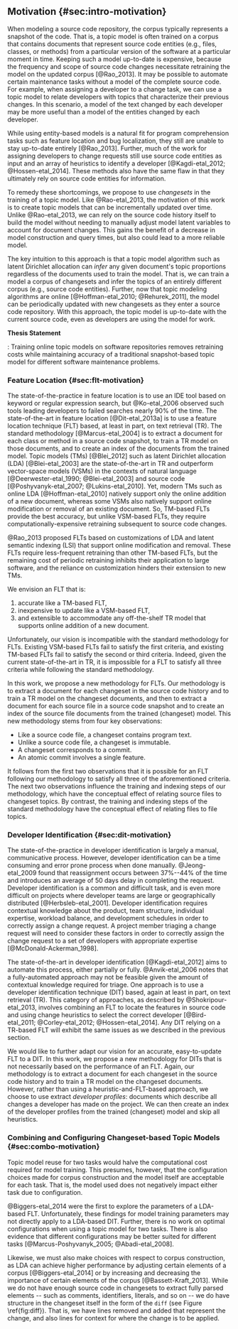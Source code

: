 ## Motivation {#sec:intro-motivation}

When modeling a source code repository, the corpus typically represents a
snapshot of the code.  That is, a topic model is often trained on a corpus that
contains documents that represent source code entities (e.g., files, classes,
or methods) from a particular version of the software at a particular moment in
time.  Keeping such a model up-to-date is expensive, because the frequency and
scope of source code changes necessitate retraining the model on the updated
corpus [@Rao_2013].  It may be possible to automate certain maintenance tasks
without a model of the complete source code.  For example, when assigning a
developer to a change task, we can use a topic model to relate developers with
topics that characterize their previous changes.  In this scenario, a model of
the text changed by each developer may be more useful than a model of the
entities changed by each developer.

While using entity-based models is a natural fit for program comprehension
tasks such as feature location and bug localization, they still are unable to
stay up-to-date entirely [@Rao_2013].  Further, much of the work for assigning
developers to change requests still use source code entities as input and an
array of heuristics to identify a developer [@Kagdi-etal_2012;
@Hossen-etal_2014].  These methods also have the same flaw in that they
ultimately rely on source code entities for information.

To remedy these shortcomings, we propose to use *changesets* in the training of
a topic model.  Like @Rao-etal_2013, the motivation of this work is to create
topic models that can be incrementally updated over time.  Unlike
@Rao-etal_2013, we can rely on the source code history itself to build the
model without needing to manually adjust model latent variables to account for
document changes.  This gains the benefit of a decrease in model construction
and query times, but also could lead to a more reliable model.

The key intuition to this approach is that a topic model algorithm such as
latent Dirichlet allocation can *infer* any given document's topic proportions
regardless of the documents used to train the model.  That is, we can train a
model a corpus of changesets and infer the topics of an entirely different
corpus (e.g., source code entities).  Further, now that topic modeling
algorithms are online [@Hoffman-etal_2010; @Rehurek_2011], the model can be
periodically updated with new changesets as they enter a source code
repository.  With this approach, the topic model is up-to-date with the current
source code, even as developers are using the model for work.

**Thesis Statement**

:   Training online topic models on software repositories removes retraining
costs while maintaining accuracy of a traditional snapshot-based topic model
for different software maintenance problems.

### Feature Location {#sec:flt-motivation}

The state-of-the-practice in feature location is to use an IDE tool based on
keyword or regular expression search, but @Ko-etal_2006 observed such tools
leading developers to failed searches nearly 90% of the time.  The
state-of-the-art in feature location [@Dit-etal_2013a] is to use a feature
location technique (FLT) based, at least in part, on text retrieval (TR).  The
standard methodology [@Marcus-etal_2004] is to extract a document for each
class or method in a source code snapshot, to train a TR model on those
documents, and to create an index of the documents from the trained model.
Topic models (TMs) [@Blei_2012] such as latent Dirichlet allocation (LDA)
[@Blei-etal_2003] are the state-of-the-art in TR and outperform vector-space
models (VSMs) in the contexts of natural language [@Deerwester-etal_1990;
@Blei-etal_2003] and source code [@Poshyvanyk-etal_2007; @Lukins-etal_2010].
Yet, modern TMs such as online LDA [@Hoffman-etal_2010] natively support only
the online addition of a new document, whereas some VSMs also natively support
online modification or removal of an existing document.  So, TM-based FLTs
provide the best accuracy, but unlike VSM-based FLTs, they require
computationally-expensive retraining subsequent to source code changes.

@Rao_2013 proposed FLTs based on customizations of LDA and latent semantic
indexing (LSI) that support online modification and removal.  These FLTs
require less-frequent retraining than other TM-based FLTs, but the remaining
cost of periodic retraining inhibits their application to large software, and
the reliance on customization hinders their extension to new TMs.

We envision an FLT that is:

1) accurate like a TM-based FLT,
2) inexpensive to update like a VSM-based FLT,
3) and extensible to accommodate any off-the-shelf TR model that supports
   online addition of a new document.

Unfortunately, our vision is incompatible with the standard methodology for
FLTs.  Existing VSM-based FLTs fail to satisfy the first criteria, and existing
TM-based FLTs fail to satisfy the second or third criteria.  Indeed, given the
current state-of-the-art in TR, it is impossible for a FLT to satisfy all three
criteria while following the standard methodology.

In this work, we propose a new methodology for FLTs.  Our methodology is to
extract a document for each changeset in the source code history and to train a
TR model on the changeset documents, and then to extract a document for each
source file in a source code snapshot and to create an index of the
source file documents from the trained (changeset) model.  This new
methodology stems from four key observations:

- Like a source code file, a changeset contains program text.
- Unlike a source code file, a changeset is immutable.
- A changeset corresponds to a commit.
- An atomic commit involves a single feature.

It follows from the first two observations that it is possible for an FLT
following our methodology to satisfy all three of the aforementioned criteria.
The next two observations influence the training and indexing steps of our
methodology, which have the conceptual effect of relating source files to
changeset topics.  By contrast, the training and indexing steps of the standard
methodology have the conceptual effect of relating files to file topics.

### Developer Identification {#sec:dit-motivation}

The state-of-the-practice in developer identification is largely a manual,
communicative process.  However, developer identification can be a time
consuming and error prone process when done manually.  @Jeong-etal_2009 found
that reassignment occurs between 37%--44% of the time and introduces an average
of 50 days delay in completing the request.  Developer identification is a
common and difficult task, and is even more difficult on projects where
developer teams are large or geographically distributed [@Herbsleb-etal_2001].
Developer identification requires contextual knowledge about the product, team
structure, individual expertise, workload balance, and development schedules in
order to correctly assign a change request.  A project member triaging a change
request will need to consider these factors in order to correctly assign the
change request to a set of developers with appropriate expertise
[@McDonald-Ackerman_1998].

The state-of-the-art in developer identification [@Kagdi-etal_2012] aims to
automate this process, either partially or fully.  @Anvik-etal_2006 notes that
a fully-automated approach may not be feasible given the amount of contextual
knowledge required for triage.  One approach is to use a developer
identification technique (DIT) based, again at least in part, on text retrieval
(TR).  This category of approaches, as described by @Shokripour-etal_2013,
involves combining an FLT to locate the features in source code and using
change heuristics to select the correct developer [@Bird-etal_2011;
@Corley-etal_2012; @Hossen-etal_2014].  Any DIT relying on a TR-based FLT will
exhibit the same issues as we described in the previous section.

We would like to further adapt our vision for an accurate, easy-to-update FLT
to a DIT.  In this work, we propose a new methodology for DITs that is not
necessarily based on the performance of an FLT.  Again, our methodology is to
extract a document for each changeset in the source code history and to train a
TR model on the changeset documents.  However, rather than using a
heuristic-and-FLT-based approach, we choose to use extract *developer
profiles*: documents which describe all changes a developer has made on the
project.  We can then create an index of the developer profiles from the
trained (changeset) model and skip all heuristics.

<!--
@McDonald-Ackerman_1998 show that there are two expertise finding problems:
identification and selection.  In a semi-automated system, the system
automatically identifies and suggests an expert for assignment.  In a
fully-automated system, the system identifies and assigns a developer to the
change request.

Triaging a change request involves steps completed either by a single person or
by a team of developers in a triage meeting, such as a sprint planning meeting.
How triage occurs differs from team to team, but the general steps required are
as follows.  First, the triager(s) must see if the request has enough
information for consideration.  The triager marks the request as a duplicate if
the request already exists elsewhere in the tracker or was previously
completed.  After confirming that the request is new and has enough
information, the triager decides whether the request will be completed, and how
soon it will be completed, based on its severity, frequency, risk, and other
factors.  Finally, the triager assigns a request to the developer.  Ultimately,
the goal of triage is deciding priority of the request and assignment to the
developer that is best suited to complete the change request.

A triager reassigns a change request assigned in error to a
different developer, or the original developer reassigns the request
themselves.

Automated support for triaging helps to decrease change request
time-to-triage and to correct, or prevent, human error.

-->

### Combining and Configuring Changeset-based Topic Models {#sec:combo-motivation}

Topic model reuse for two tasks would halve the computational cost required for
model training.  This presumes, however, that the configuration choices made
for corpus construction and the model itself are acceptable for each task.
That is, the model used does not negatively impact either task due to
configuration.

@Biggers-etal_2014 were the first to explore the parameters of a LDA-based FLT.
Unfortunately, these findings for model training parameters may not directly
apply to a LDA-based DIT.  Further, there is no work on optimal configurations
when using a topic model for two tasks.  There is also evidence that different
configurations may be better suited for different tasks
[@Marcus-Poshyvanyk_2005; @Abadi-etal_2008].

Likewise, we must also make choices with respect to corpus construction, as LDA
can achieve higher performance by adjusting certain elements of a corpus
[@Biggers-etal_2014] or by increasing and decreasing the importance of certain
elements of the corpus [@Bassett-Kraft_2013].  While we do not have enough
source code in changesets to extract fully parsed elements -- such as comments,
identifiers, literals, and so on -- we do have structure in the changeset
itself in the form of the `diff` (see Figure \ref{fig:diff}).  That is, we have
lines removed and added that represent the change, and also lines for context
for where the change is to be applied.
